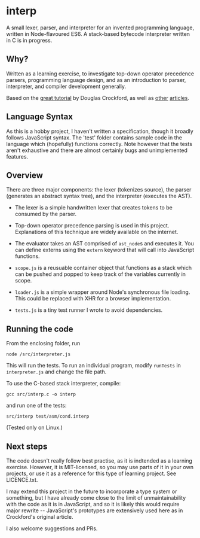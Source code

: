 # interp
A small lexer, parser, and interpreter for an invented programming language, 
written in Node-flavoured ES6. A stack-based bytecode interpreter written in C 
is in progress.

## Why?
Written as a learning exercise, to investigate top-down operator precedence 
parsers, programming language design, and as an introduction to parser, 
interpreter, and compiler development generally.

Based on the [great tutorial][1] by Douglas Crockford, as well as [other][2] 
[articles][3].

## Language Syntax
As this is a hobby project, I haven't written a specification, though it 
broadly follows JavaScript syntax. The 'test' folder contains sample code in 
the language which (hopefully) functions correctly. Note however that the 
tests aren't exhaustive and there are almost certainly bugs and unimplemented 
features.

## Overview
There are three major components: the lexer (tokenizes source), the parser 
(generates an abstract syntax tree), and the interpreter (executes the AST).

* The lexer is a simple handwritten lexer that creates tokens to be consumed by 
the parser.

* Top-down operator precedence parsing is used in this project. Explanations of 
this technique are widely available on the internet.

* The evaluator takes an AST comprised of `ast_node`s and executes it. You can 
define externs using the `extern` keyword that will call into JavaScript 
functions.

* `scope.js` is a reusuable container object that functions as a stack which can
be pushed and popped to keep track of the variables currently in scope.

* `loader.js` is a simple wrapper around Node's synchronous file loading. This 
could be replaced with XHR for a browser implementation.

* `tests.js` is a tiny test runner I wrote to avoid dependencies.

## Running the code
From the enclosing folder, run
```
node /src/interpreter.js
```
This will run the tests. To run an individual program, modify `runTests` in 
`interpreter.js` and change the file path.

To use the C-based stack interpreter, compile:
```
gcc src/interp.c -o interp
```
and run one of the tests:
```
src/interp test/asm/cond.interp
```
(Tested only on Linux.)

## Next steps
The code doesn't really follow best practise, as it is indtended as a learning 
exercise. However, it is MIT-licensed, so you may use parts of it in your own
projects, or use it as a reference for this type of learning project. See 
LICENCE.txt.

I may extend this project in the future to incorporate a type system or 
something, but I have already come close to the limit of unmaintainability
with the code as it is in JavaScript, and so it is likely this would require 
major rewrite -- JavaScript's prototypes are extensively used here as in 
Crockford's original article.

I also welcome suggestions and PRs.

[1]: http://javascript.crockford.com/tdop/tdop.html
[2]: http://www.codeproject.com/Articles/345888/How-to-write-a-simple-interpreter-in-JavaScript 
[3]: http://eli.thegreenplace.net/2013/07/16/hand-written-lexer-in-javascript-compared-to-the-regex-based-ones